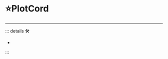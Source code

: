 # ⭐<labos>PlotCord</labos>

---

<!-- =================================================== -->
<!-- =================================================== -->
<!-- =================================================== -->
<!-- =================================================== -->
<!-- =================================================== -->
::: details 🛠

-

:::
